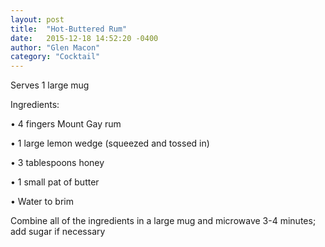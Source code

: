 ```yaml
---
layout: post
title:  "Hot-Buttered Rum"
date:   2015-12-18 14:52:20 -0400
author: "Glen Macon"
category: "Cocktail"
---
```

Serves 1 large mug

Ingredients:

• 4 fingers Mount Gay rum

• 1 large lemon wedge (squeezed and tossed in)

• 3 tablespoons honey

• 1 small pat of butter

• Water to brim

Combine all of the ingredients in a large mug and microwave 3-4 minutes; add sugar if necessary